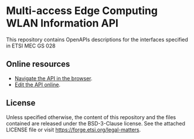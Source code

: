# Multi-access Edge Computing WLAN Information API

This repository contains OpenAPIs descriptions for the interfaces specified in ETSI MEC GS 028

## Online resources

* [Navigate the API in the browser](https://forge.etsi.org/swagger/ui/?url=https://forge.etsi.org/rep/mec/gs028-wai-api/raw/v2.3.1/WlanInformationApi.yaml).
* [Edit the API online](https://redocly.github.io/redoc/?url=https://forge.etsi.org/rep/mec/gs028-wai-api/raw/v2.3.1/WlanInformationApi.yaml).

## License

Unless specified otherwise, the content of this repository and the files contained are released under the BSD-3-Clause license.
See the attached LICENSE file or visit https://forge.etsi.org/legal-matters.
